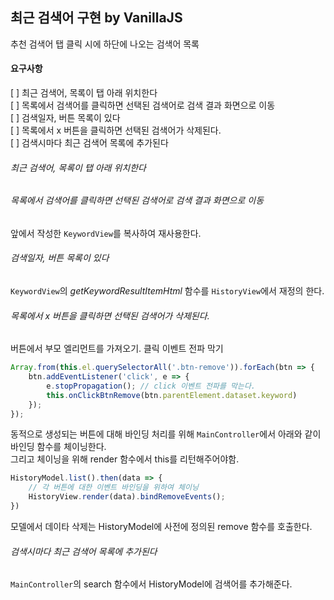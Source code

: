 ## 최근 검색어 구현 by VanillaJS
추천 검색어 탭 클릭 시에 하단에 나오는 검색어 목록

#### 요구사항
[ ] 최근 검색어, 목록이 탭 아래 위치한다   
[ ] 목록에서 검색어를 클릭하면 선택된 검색어로 검색 결과 화면으로 이동   
[ ] 검색일자, 버튼 목록이 있다    
[ ] 목록에서 x 버튼을 클릭하면 선택된 검색어가 삭제된다.   
[ ] 검색시마다 최근 검색어 목록에 추가된다   

###### 최근 검색어, 목록이 탭 아래 위치한다   
###### 목록에서 검색어를 클릭하면 선택된 검색어로 검색 결과 화면으로 이동 
앞에서 작성한 `KeywordView`를 복사하여 재사용한다.

###### 검색일자, 버튼 목록이 있다    
`KeywordView`의 *getKeywordResultItemHtml* 함수를 `HistoryView`에서 재정의 한다.

###### 목록에서 x 버튼을 클릭하면 선택된 검색어가 삭제된다.
버튼에서 부모 엘리먼트를 가져오기. 클릭 이벤트 전파 막기
```javascript
Array.from(this.el.querySelectorAll('.btn-remove')).forEach(btn => {
    btn.addEventListener('click', e => {
        e.stopPropagation(); // click 이벤트 전파를 막는다.
        this.onClickBtnRemove(btn.parentElement.dataset.keyword)
    });
});
```

동적으로 생성되는 버튼에 대해 바인딩 처리를 위해 `MainController`에서 아래와 같이 바인딩 함수를 체이닝한다.   
그리고 체이닝을 위해 render 함수에서 this를 리턴해주어야함.
```javascript
HistoryModel.list().then(data => {
    // 각 버튼에 대한 이벤트 바인딩을 위하여 체이닝
    HistoryView.render(data).bindRemoveEvents();
})
```

모델에서 데이타 삭제는 HistoryModel에 사전에 정의된 remove 함수를 호출한다.


###### 검색시마다 최근 검색어 목록에 추가된다   
`MainController`의 search 함수에서 HistoryModel에 검색어를 추가해준다.